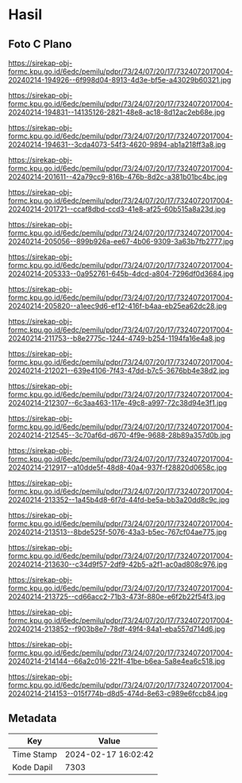 # Hasil

## Foto C Plano

https://sirekap-obj-formc.kpu.go.id/6edc/pemilu/pdpr/73/24/07/20/17/7324072017004-20240214-194926--6f998d04-8913-4d3e-bf5e-a43029b60321.jpg

https://sirekap-obj-formc.kpu.go.id/6edc/pemilu/pdpr/73/24/07/20/17/7324072017004-20240214-194831--14135126-2821-48e8-ac18-8d12ac2eb68e.jpg

https://sirekap-obj-formc.kpu.go.id/6edc/pemilu/pdpr/73/24/07/20/17/7324072017004-20240214-194631--3cda4073-54f3-4620-9894-ab1a218ff3a8.jpg

https://sirekap-obj-formc.kpu.go.id/6edc/pemilu/pdpr/73/24/07/20/17/7324072017004-20240214-201611--42a79cc9-816b-476b-8d2c-a381b01bc4bc.jpg

https://sirekap-obj-formc.kpu.go.id/6edc/pemilu/pdpr/73/24/07/20/17/7324072017004-20240214-201721--ccaf8dbd-ccd3-41e8-af25-60b515a8a23d.jpg

https://sirekap-obj-formc.kpu.go.id/6edc/pemilu/pdpr/73/24/07/20/17/7324072017004-20240214-205056--899b926a-ee67-4b06-9309-3a63b7fb2777.jpg

https://sirekap-obj-formc.kpu.go.id/6edc/pemilu/pdpr/73/24/07/20/17/7324072017004-20240214-205333--0a952761-645b-4dcd-a804-7296df0d3684.jpg

https://sirekap-obj-formc.kpu.go.id/6edc/pemilu/pdpr/73/24/07/20/17/7324072017004-20240214-205820--a1eec9d6-ef12-416f-b4aa-eb25ea62dc28.jpg

https://sirekap-obj-formc.kpu.go.id/6edc/pemilu/pdpr/73/24/07/20/17/7324072017004-20240214-211753--b8e2775c-1244-4749-b254-1194fa16e4a8.jpg

https://sirekap-obj-formc.kpu.go.id/6edc/pemilu/pdpr/73/24/07/20/17/7324072017004-20240214-212021--639e4106-7f43-47dd-b7c5-3676bb4e38d2.jpg

https://sirekap-obj-formc.kpu.go.id/6edc/pemilu/pdpr/73/24/07/20/17/7324072017004-20240214-212307--6c3aa463-117e-49c8-a997-72c38d94e3f1.jpg

https://sirekap-obj-formc.kpu.go.id/6edc/pemilu/pdpr/73/24/07/20/17/7324072017004-20240214-212545--3c70af6d-d670-4f9e-9688-28b89a357d0b.jpg

https://sirekap-obj-formc.kpu.go.id/6edc/pemilu/pdpr/73/24/07/20/17/7324072017004-20240214-212917--a10dde5f-48d8-40a4-937f-f28820d0658c.jpg

https://sirekap-obj-formc.kpu.go.id/6edc/pemilu/pdpr/73/24/07/20/17/7324072017004-20240214-213352--1a45b4d8-6f7d-44fd-be5a-bb3a20dd8c9c.jpg

https://sirekap-obj-formc.kpu.go.id/6edc/pemilu/pdpr/73/24/07/20/17/7324072017004-20240214-213513--8bde525f-5076-43a3-b5ec-767cf04ae775.jpg

https://sirekap-obj-formc.kpu.go.id/6edc/pemilu/pdpr/73/24/07/20/17/7324072017004-20240214-213630--c34d9f57-2df9-42b5-a2f1-ac0ad808c976.jpg

https://sirekap-obj-formc.kpu.go.id/6edc/pemilu/pdpr/73/24/07/20/17/7324072017004-20240214-213725--cd66acc2-71b3-473f-880e-e6f2b22f54f3.jpg

https://sirekap-obj-formc.kpu.go.id/6edc/pemilu/pdpr/73/24/07/20/17/7324072017004-20240214-213852--f903b8e7-78df-49f4-84a1-eba557d714d6.jpg

https://sirekap-obj-formc.kpu.go.id/6edc/pemilu/pdpr/73/24/07/20/17/7324072017004-20240214-214144--66a2c016-221f-41be-b6ea-5a8e4ea6c518.jpg

https://sirekap-obj-formc.kpu.go.id/6edc/pemilu/pdpr/73/24/07/20/17/7324072017004-20240214-214153--015f774b-d8d5-474d-8e63-c989e6fccb84.jpg


## Metadata

| Key        | Value               |
| ---------- | ------------------- |
| Time Stamp | 2024-02-17 16:02:42 |
| Kode Dapil | 7303                |



